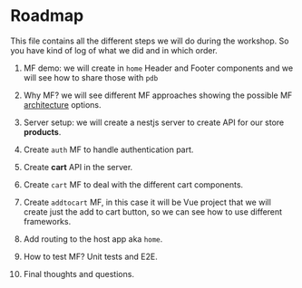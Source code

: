 # Roadmap

This file contains all the different steps we will do during the workshop. So you have kind of log of what we did and in which order.


1. MF demo: we will create in `home` Header and Footer components and we will see how to share those with `pdb`

2. Why MF? we will see different MF approaches showing the possible MF [architecture](./architecture.dio) options.

3. Server setup: we will create a nestjs server to create API for our store **products**.

4. Create `auth` MF to handle authentication part.

5. Create **cart** API in the server.

6. Create `cart` MF to deal with the different cart components.

7. Create `addtocart` MF, in this case it will be Vue project that we will create just the add to cart button, so we can see how to use different frameworks.

8. Add routing to the host app aka `home`.

9. How to test MF? Unit tests and E2E.

10. Final thoughts and questions.

